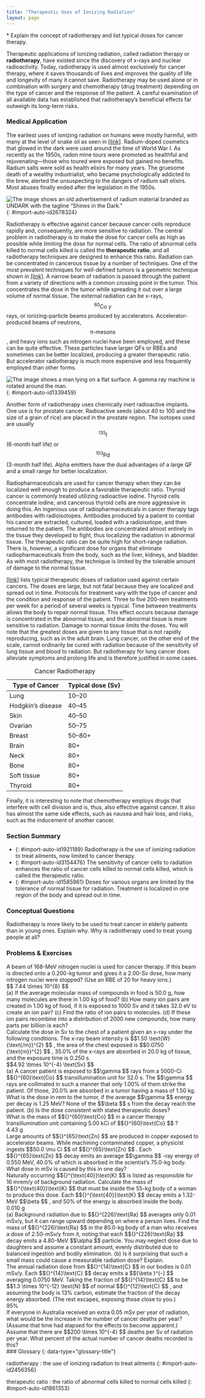 ```yaml
---
title: "Therapeutic Uses of Ionizing Radiation"
layout: page
---
```



<div data-type="abstract" markdown="1">
* Explain the concept of radiotherapy and list typical doses for cancer therapy.

</div>

Therapeutic applications of ionizing radiation, called radiation therapy or **radiotherapy**, have existed since the discovery of x-rays and nuclear radioactivity. Today, radiotherapy is used almost exclusively for cancer therapy, where it saves thousands of lives and improves the quality of life and longevity of many it cannot save. Radiotherapy may be used alone or in combination with surgery and chemotherapy (drug treatment) depending on the type of cancer and the response of the patient. A careful examination of all available data has established that radiotherapy’s beneficial effects far outweigh its long-term risks.

### Medical Application

The earliest uses of ionizing radiation on humans were mostly harmful, with many at the level of snake oil as seen in [\[link\]](#import-auto-id2678324). Radium-doped cosmetics that glowed in the dark were used around the time of World War I. As recently as the 1950s, radon mine tours were promoted as healthful and rejuvenating—those who toured were exposed but gained no benefits. Radium salts were sold as health elixirs for many years. The gruesome death of a wealthy industrialist, who became psychologically addicted to the brew, alerted the unsuspecting to the dangers of radium salt elixirs. Most abuses finally ended after the legislation in the 1950s.

![The image shows an old advertisement of radium material branded as UNDARK with the tagline &#x201C;Shines in the Dark.&#x201D;](../resources/Figure_33_03_01a.jpg "The properties of radiation were once touted for far more than its modern use in cancer therapy. Until 1932, radium was advertised for a variety of uses, often with tragic results. (credit: Struthious Bandersnatch.)"){: #import-auto-id2678324}

Radiotherapy is effective against cancer because cancer cells reproduce rapidly and, consequently, are more sensitive to radiation. The central problem in radiotherapy is to make the dose for cancer cells as high as possible while limiting the dose for normal cells. The ratio of abnormal cells killed to normal cells killed is called the **therapeutic ratio**, and all radiotherapy techniques are designed to enhance this ratio. Radiation can be concentrated in cancerous tissue by a number of techniques. One of the most prevalent techniques for well-defined tumors is a geometric technique shown in [\[link\]](#import-auto-id1339459). A narrow beam of radiation is passed through the patient from a variety of directions with a common crossing point in the tumor. This concentrates the dose in the tumor while spreading it out over a large volume of normal tissue. The external radiation can be x-rays,  $${}^{\text{60}}\text{Co }\gamma  $$
 rays, or ionizing-particle beams produced by accelerators. Accelerator-produced beams of neutrons,  $$\text{π-mesons} $$
, and heavy ions such as nitrogen nuclei have been employed, and these can be quite effective. These particles have larger QFs or RBEs and sometimes can be better localized, producing a greater therapeutic ratio. But accelerator radiotherapy is much more expensive and less frequently employed than other forms.

![The image shows a man lying on a flat surface. A gamma ray machine is rotated around the man.](../resources/Figure_33_03_02a.jpg "The 60Co source of &#x3B3;-radiation is rotated around the patient so that the common crossing point is in the tumor, concentrating the dose there. This geometric technique works for well-defined tumors."){: #import-auto-id1339459}

Another form of radiotherapy uses chemically inert radioactive implants. One use is for prostate cancer. Radioactive seeds (about 40 to 100 and the size of a grain of rice) are placed in the prostate region. The isotopes used are usually  $${}^{\text{135}}\text{I} $$
 (6-month half life) or  $${}^{\text{103}}\text{Pd} $$
 (3-month half life). Alpha emitters have the dual advantages of a large QF and a small range for better localization.

Radiopharmaceuticals are used for cancer therapy when they can be localized well enough to produce a favorable therapeutic ratio. Thyroid cancer is commonly treated utilizing radioactive iodine. Thyroid cells concentrate iodine, and cancerous thyroid cells are more aggressive in doing this. An ingenious use of radiopharmaceuticals in cancer therapy tags antibodies with radioisotopes. Antibodies produced by a patient to combat his cancer are extracted, cultured, loaded with a radioisotope, and then returned to the patient. The antibodies are concentrated almost entirely in the tissue they developed to fight, thus localizing the radiation in abnormal tissue. The therapeutic ratio can be quite high for short-range radiation. There is, however, a significant dose for organs that eliminate radiopharmaceuticals from the body, such as the liver, kidneys, and bladder. As with most radiotherapy, the technique is limited by the tolerable amount of damage to the normal tissue.

[\[link\]](#import-auto-id1994467) lists typical therapeutic doses of radiation used against certain cancers. The doses are large, but not fatal because they are localized and spread out in time. Protocols for treatment vary with the type of cancer and the condition and response of the patient. Three to five 200-rem treatments per week for a period of several weeks is typical. Time between treatments allows the body to repair normal tissue. This effect occurs because damage is concentrated in the abnormal tissue, and the abnormal tissue is more sensitive to radiation. Damage to normal tissue limits the doses. You will note that the greatest doses are given to any tissue that is not rapidly reproducing, such as in the adult brain. Lung cancer, on the other end of the scale, cannot ordinarily be cured with radiation because of the sensitivity of lung tissue and blood to radiation. But radiotherapy for lung cancer does alleviate symptoms and prolong life and is therefore justified in some cases.

<table id="import-auto-id1994467" summary="This table has two columns. The left column lists the type of cancer and the right column lists the typical dose of radiation administered for each type of cancer."><caption><span data-type="title">Cancer Radiotherapy</span></caption><thead><tr>
                        <th>
                            <strong>Type of Cancer</strong>
                        </th>
                        <th>
                            <strong>Typical dose (Sv)</strong>
                        </th>
                    </tr></thead><tbody><tr>
                        <td>Lung</td>
                        <td>10–20</td>
                    </tr><tr>
                        <td>Hodgkin’s disease</td>
                        <td>40–45</td>
                    </tr><tr>
                        <td>Skin</td>
                        <td>40–50</td>
                    </tr><tr>
                        <td>Ovarian</td>
                        <td>50–75</td>
                    </tr><tr>
                        <td>Breast</td>
                        <td>50–80+</td>
                    </tr><tr>
                        <td>Brain</td>
                        <td>80+</td>
                    </tr><tr>
<td>Neck</td>
<td>80+</td>
</tr><tr>
<td>Bone</td>
<td>80+</td>
</tr><tr>
<td>Soft tissue</td>
<td>80+</td>
</tr><tr>
<td>Thyroid</td>
<td>80+</td>
</tr></tbody></table>

Finally, it is interesting to note that chemotherapy employs drugs that interfere with cell division and is, thus, also effective against cancer. It also has almost the same side effects, such as nausea and hair loss, and risks, such as the inducement of another cancer.

### Section Summary

* {: #import-auto-id1921189} Radiotherapy is the use of ionizing radiation to treat ailments, now limited to cancer therapy.
* {: #import-auto-id3154476} The sensitivity of cancer cells to radiation enhances the ratio of cancer cells killed to normal cells killed, which is called the therapeutic ratio.
* {: #import-auto-id1585961} Doses for various organs are limited by the tolerance of normal tissue for radiation. Treatment is localized in one region of the body and spread out in time.

### Conceptual Questions

<div data-type="exercise" data-element-type="conceptual-questions">
<div data-type="problem" markdown="1">
Radiotherapy is more likely to be used to treat cancer in elderly patients than in young ones. Explain why. Why is radiotherapy used to treat young people at all?

</div>
</div>

### Problems &amp; Exercises

<div data-type="exercise" data-element-type="problems-exercises">
<div data-type="problem" markdown="1">
A beam of 168-MeV nitrogen nuclei is used for cancer therapy. If this beam is directed onto a 0.200-kg tumor and gives it a 2.00-Sv dose, how many nitrogen nuclei were stopped? (Use an RBE of 20 for heavy ions.)

</div>
<div data-type="solution" data-element-type="problems-exercises" markdown="1">
 $$ 7.44 \times 10^{8}  $$
</div>
</div>

<div data-type="exercise" data-element-type="problems-exercises">
<div data-type="problem" markdown="1">
(a) If the average molecular mass of compounds in food is 50.0 g, how many molecules are there in 1.00 kg of food? (b) How many ion pairs are created in 1.00 kg of food, if it is exposed to 1000 Sv and it takes 32.0 eV to create an ion pair? (c) Find the ratio of ion pairs to molecules. (d) If these ion pairs recombine into a distribution of 2000 new compounds, how many parts per billion is each?

</div>
</div>

<div data-type="exercise" data-element-type="problems-exercises">
<div data-type="problem" markdown="1">
Calculate the dose in Sv to the chest of a patient given an x-ray under the following conditions. The x-ray beam intensity is  $$1.50 \text{W}{\text{/m}}^{2} $$
, the area of the chest exposed is  $$0.0750 {\text{m}}^{2} $$
, 35.0% of the x-rays are absorbed in 20.0 kg of tissue, and the exposure time is 0.250 s.

</div>
<div data-type="solution" data-element-type="problems-exercises" markdown="1">
 $$4.92 \times 10^{-4}  \text{Sv} $$
</div>
</div>

<div data-type="exercise" data-element-type="problems-exercises">
<div data-type="problem" markdown="1">
(a) A cancer patient is exposed to  $$\gamma  $$
 rays from a 5000-Ci  $${}^{60}\text{Co} $$
 transillumination unit for 32.0 s. The  $$\gamma  $$
 rays are collimated in such a manner that only 1.00% of them strike the patient. Of those, 20.0% are absorbed in a tumor having a mass of 1.50 kg. What is the dose in rem to the tumor, if the average  $$\gamma  $$
 energy per decay is 1.25 MeV? None of the  $$\beta  $$
 s from the decay reach the patient. (b) Is the dose consistent with stated therapeutic doses?

</div>
</div>

<div data-type="exercise" data-element-type="problems-exercises">
<div data-type="problem" markdown="1">
What is the mass of  $${}^{60}\text{Co} $$
 in a cancer therapy transillumination unit containing 5.00 kCi of  $${}^{60}\text{Co} $$
?

</div>
<div data-type="solution" data-element-type="problems-exercises" markdown="1">
4.43 g

</div>
</div>

<div data-type="exercise" data-element-type="problems-exercises">
<div data-type="problem" markdown="1">
Large amounts of  $${}^{65}\text{Zn} $$
 are produced in copper exposed to accelerator beams. While machining contaminated copper, a physicist ingests  $$50.0 \mu Ci $$
 of  $${}^{65}\text{Zn} $$
. Each  $${}^{65}\text{Zn} $$
 decay emits an average  $$\gamma  $$
-ray energy of 0.550 MeV, 40.0% of which is absorbed in the scientist’s 75.0-kg body. What dose in mSv is caused by this in one day?

</div>
</div>

<div data-type="exercise" data-element-type="problems-exercises">
<div data-type="problem" markdown="1">
Naturally occurring  $${}^{\text{40}}\text{K} $$
 is listed as responsible for 16 mrem/y of background radiation. Calculate the mass of  $${}^{\text{40}}\text{K} $$
 that must be inside the 55-kg body of a woman to produce this dose. Each  $${}^{\text{40}}\text{K} $$
 decay emits a 1.32-MeV  $$\beta  $$
, and 50% of the energy is absorbed inside the body.

</div>
<div data-type="solution" data-element-type="problems-exercises" markdown="1">
0.010 g

</div>
</div>

<div data-type="exercise" data-element-type="problems-exercises">
<div data-type="problem" markdown="1">
(a) Background radiation due to  $${}^{226}\text{Ra} $$
 averages only 0.01 mSv/y, but it can range upward depending on where a person lives. Find the mass of  $${}^{226}\text{Ra} $$
 in the 80.0-kg body of a man who receives a dose of 2.50-mSv/y from it, noting that each  $${}^{226}\text{Ra} $$
 decay emits a 4.80-MeV  $$\alpha  $$
 particle. You may neglect dose due to daughters and assume a constant amount, evenly distributed due to balanced ingestion and bodily elimination. (b) Is it surprising that such a small mass could cause a measurable radiation dose? Explain.

</div>
</div>

<div data-type="exercise" data-element-type="problems-exercises">
<div data-type="problem" markdown="1">
The annual radiation dose from  $${}^{14}\text{C} $$
 in our bodies is 0.01 mSv/y. Each  $${}^{14}\text{C} $$
 decay emits a  $${\beta }^{-} $$
 averaging 0.0750 MeV. Taking the fraction of  $${}^{14}\text{C} $$
 to be  $$1.3 \times 10^{-12}  \text{N} $$
 of normal  $${}^{12}\text{C} $$
, and assuming the body is 13% carbon, estimate the fraction of the decay energy absorbed. (The rest escapes, exposing those close to you.)

</div>
<div data-type="solution" data-element-type="problems-exercises" markdown="1">
95%

</div>
</div>

<div data-type="exercise" data-element-type="problems-exercises">
<div data-type="problem" markdown="1">
If everyone in Australia received an extra 0.05 mSv per year of radiation, what would be the increase in the number of cancer deaths per year? (Assume that time had elapsed for the effects to become apparent.) Assume that there are  $$200 \times 10^{-4}  $$
 deaths per Sv of radiation per year. What percent of the actual number of cancer deaths recorded is this?

</div>
</div>

<div data-type="glossary" markdown="1">
### Glossary
{: data-type="glossary-title"}

radiotherapy
: the use of ionizing radiation to treat ailments
{: #import-auto-id2456356}

therapeutic ratio
: the ratio of abnormal cells killed to normal cells killed
{: #import-auto-id1861353}

</div>
